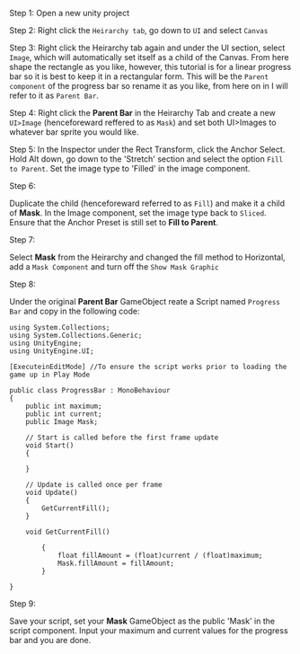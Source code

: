 Step 1:
 Open a new unity project
  
Step 2: 
 Right click the ``Heirarchy tab``, go down to ``UI`` and select ``Canvas``
  
Step 3:
 Right click the Heirarchy tab again and under the UI section, select ``Image``, which will automatically set itself as a child of the Canvas. From here shape the rectangle as
 you like, however, this tutorial is for a linear progress bar so it is best to keep it in a rectangular form. This will be the ``Parent component`` of the progress bar so rename
 it as you like, from here on in I will refer to it as ``Parent Bar``.
 
Step 4:
 Right click the **Parent Bar** in the Heirarchy Tab and create a new ``UI>Image`` (henceforeward reffered to as ``Mask``) and set both UI>Images to whatever bar 
 sprite you would like.
  
Step 5:
 In the Inspector under the Rect Transform, click the Anchor Select. Hold Alt down, go down to the 'Stretch' section and select the option ``Fill to Parent``. Set the
 image type to 'Filled' in the image component.
 
Step 6:

 Duplicate the child (henceforeward referred to as ``Fill``) and make it a child of **Mask**. In the Image component, set the image type back to ``Sliced``. Ensure that the Anchor
 Preset is still set to **Fill to Parent**.

Step 7:

 Select **Mask** from the Heirarchy and changed the fill method to Horizontal, add a ``Mask Component`` and turn off the ``Show Mask Graphic``
 
Step 8:
 
 Under the original **Parent Bar** GameObject reate a Script named ``Progress Bar`` and copy in the following code:
 
    using System.Collections;
    using System.Collections.Generic;
    using UnityEngine;
    using UnityEngine.UI;
    
    [ExecuteinEditMode] //To ensure the script works prior to loading the game up in Play Mode

    public class ProgressBar : MonoBehaviour
    {
        public int maximum;
        public int current;
        public Image Mask;

        // Start is called before the first frame update
        void Start()
        {

        }

        // Update is called once per frame
        void Update()
        {
            GetCurrentFill();
        }

        void GetCurrentFill()

            {
                float fillAmount = (float)current / (float)maximum;
                Mask.fillAmount = fillAmount;
            }

    }

Step 9:

 Save your script, set your **Mask** GameObject as the public 'Mask' in the script component. Input your maximum and current values for the progress bar and you are done. 
